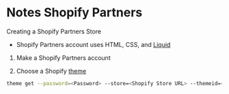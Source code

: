 # Notes Shopify Partners 

Creating a Shopify Partners Store

- Shopify Partners account uses HTML, CSS, and [Liquid](https://shopify.github.io/liquid/basics/introduction/)

1. Make a Shopify Partners account

2. Choose a Shopify [theme](https://shopify.dev/docs/themes/tools/online-editor)


```bash
theme get --password=<Password> --store=<Shopify Store URL> --themeid=<theme number>
```
